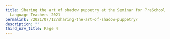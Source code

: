 ```yaml
---
title: Sharing the art of shadow puppetry at the Seminar for PreSchool Chinese
  Language Teachers 2021
permalink: /2021/07/12/sharing-the-art-of-shadow-puppetry/
description: ""
third_nav_title: Page 4
---
```

